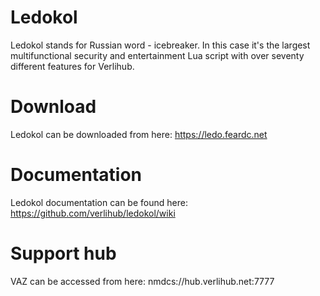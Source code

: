 Ledokol
=======

Ledokol stands for Russian word - icebreaker. In this case it's the largest multifunctional security and entertainment Lua script with over seventy different features for Verlihub.

Download
=======

Ledokol can be downloaded from here: https://ledo.feardc.net

Documentation
=======

Ledokol documentation can be found here: https://github.com/verlihub/ledokol/wiki

Support hub
=======

VAZ can be accessed from here: nmdcs://hub.verlihub.net:7777
